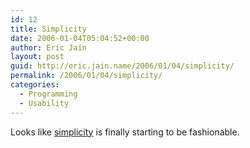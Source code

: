 ```yaml
---
id: 12
title: Simplicity
date: 2006-01-04T05:04:52+00:00
author: Eric Jain
layout: post
guid: http://eric.jain.name/2006/01/04/simplicity/
permalink: /2006/01/04/simplicity/
categories:
  - Programming
  - Usability
---
```

Looks like [simplicity](http://www.forrester.com/Research/Document/Excerpt/0,7211,38381,00.html) is finally starting to be fashionable.